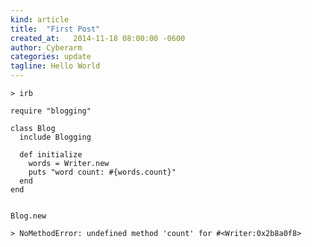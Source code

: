 ```yaml
---
kind: article
title:  "First Post"
created_at:   2014-11-18 08:00:00 -0600
author: Cyberarm
categories: update
tagline: Hello World
---
```

    > irb

    require "blogging"

    class Blog
      include Blogging

      def initialize
        words = Writer.new
        puts "word count: #{words.count}"
      end
    end


    Blog.new

    > NoMethodError: undefined method 'count' for #<Writer:0x2b8a0f8>
